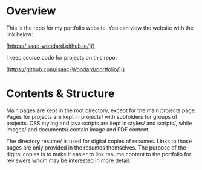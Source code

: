 # Overview
This is the repo for my portfolio website. You can view the website with the link below:

[https://isaac-woodard.github.io/]()

I keep source code for projects on this repo:

[https://github.com/Isaac-Woodard/portfolio/]()

# Contents & Structure
Main pages are kept in the root directory, except for the main projects page. Pages for projects are kept in projects/ with subfolders for groups of projects. CSS styling and java scripts are kept in styles/ and scripts/, while images/ and documents/ contain image and PDF content. 

The directory resume/ is used for digital copies of resumes. Links to those pages are only provided in the resumes themselves. The purpose of the digital copies is to make it easier to link resume content to the portfolio for reviewers whom may be interested in more detail.